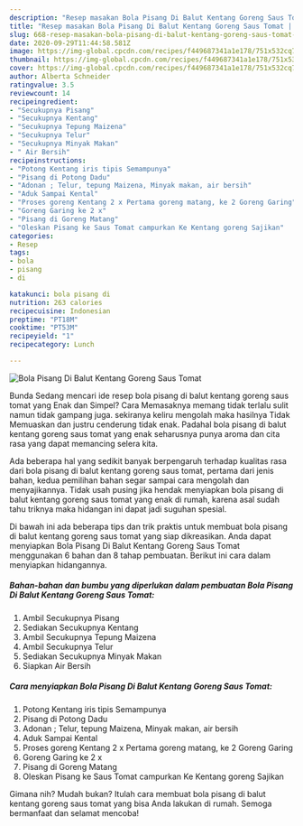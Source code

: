 ```yaml
---
description: "Resep masakan Bola Pisang Di Balut Kentang Goreng Saus Tomat | Bahan Membuat Bola Pisang Di Balut Kentang Goreng Saus Tomat Yang Sedap"
title: "Resep masakan Bola Pisang Di Balut Kentang Goreng Saus Tomat | Bahan Membuat Bola Pisang Di Balut Kentang Goreng Saus Tomat Yang Sedap"
slug: 668-resep-masakan-bola-pisang-di-balut-kentang-goreng-saus-tomat-bahan-membuat-bola-pisang-di-balut-kentang-goreng-saus-tomat-yang-sedap
date: 2020-09-29T11:44:58.581Z
image: https://img-global.cpcdn.com/recipes/f449687341a1e178/751x532cq70/bola-pisang-di-balut-kentang-goreng-saus-tomat-foto-resep-utama.jpg
thumbnail: https://img-global.cpcdn.com/recipes/f449687341a1e178/751x532cq70/bola-pisang-di-balut-kentang-goreng-saus-tomat-foto-resep-utama.jpg
cover: https://img-global.cpcdn.com/recipes/f449687341a1e178/751x532cq70/bola-pisang-di-balut-kentang-goreng-saus-tomat-foto-resep-utama.jpg
author: Alberta Schneider
ratingvalue: 3.5
reviewcount: 14
recipeingredient:
- "Secukupnya Pisang"
- "Secukupnya Kentang"
- "Secukupnya Tepung Maizena"
- "Secukupnya Telur"
- "Secukupnya Minyak Makan"
- " Air Bersih"
recipeinstructions:
- "Potong Kentang iris tipis Semampunya"
- "Pisang di Potong Dadu"
- "Adonan ; Telur, tepung Maizena, Minyak makan, air bersih"
- "Aduk Sampai Kental"
- "Proses goreng Kentang 2 x Pertama goreng matang, ke 2 Goreng Garing"
- "Goreng Garing ke 2 x"
- "Pisang di Goreng Matang"
- "Oleskan Pisang ke Saus Tomat campurkan Ke Kentang goreng Sajikan"
categories:
- Resep
tags:
- bola
- pisang
- di

katakunci: bola pisang di 
nutrition: 263 calories
recipecuisine: Indonesian
preptime: "PT18M"
cooktime: "PT53M"
recipeyield: "1"
recipecategory: Lunch

---
```



![Bola Pisang Di Balut Kentang Goreng Saus Tomat](https://img-global.cpcdn.com/recipes/f449687341a1e178/751x532cq70/bola-pisang-di-balut-kentang-goreng-saus-tomat-foto-resep-utama.jpg)

Bunda Sedang mencari ide resep bola pisang di balut kentang goreng saus tomat yang Enak dan Simpel? Cara Memasaknya memang tidak terlalu sulit namun tidak gampang juga. sekiranya keliru mengolah maka hasilnya Tidak Memuaskan dan justru cenderung tidak enak. Padahal bola pisang di balut kentang goreng saus tomat yang enak seharusnya punya aroma dan cita rasa yang dapat memancing selera kita.



Ada beberapa hal yang sedikit banyak berpengaruh terhadap kualitas rasa dari bola pisang di balut kentang goreng saus tomat, pertama dari jenis bahan, kedua pemilihan bahan segar sampai cara mengolah dan menyajikannya. Tidak usah pusing jika hendak menyiapkan bola pisang di balut kentang goreng saus tomat yang enak di rumah, karena asal sudah tahu triknya maka hidangan ini dapat jadi suguhan spesial.


Di bawah ini ada beberapa tips dan trik praktis untuk membuat bola pisang di balut kentang goreng saus tomat yang siap dikreasikan. Anda dapat menyiapkan Bola Pisang Di Balut Kentang Goreng Saus Tomat menggunakan 6 bahan dan 8 tahap pembuatan. Berikut ini cara dalam menyiapkan hidangannya.

<!--inarticleads1-->

##### Bahan-bahan dan bumbu yang diperlukan dalam pembuatan Bola Pisang Di Balut Kentang Goreng Saus Tomat:

1. Ambil Secukupnya Pisang
1. Sediakan Secukupnya Kentang
1. Ambil Secukupnya Tepung Maizena
1. Ambil Secukupnya Telur
1. Sediakan Secukupnya Minyak Makan
1. Siapkan  Air Bersih




<!--inarticleads2-->

##### Cara menyiapkan Bola Pisang Di Balut Kentang Goreng Saus Tomat:

1. Potong Kentang iris tipis Semampunya
1. Pisang di Potong Dadu
1. Adonan ; Telur, tepung Maizena, Minyak makan, air bersih
1. Aduk Sampai Kental
1. Proses goreng Kentang 2 x Pertama goreng matang, ke 2 Goreng Garing
1. Goreng Garing ke 2 x
1. Pisang di Goreng Matang
1. Oleskan Pisang ke Saus Tomat campurkan Ke Kentang goreng Sajikan




Gimana nih? Mudah bukan? Itulah cara membuat bola pisang di balut kentang goreng saus tomat yang bisa Anda lakukan di rumah. Semoga bermanfaat dan selamat mencoba!
